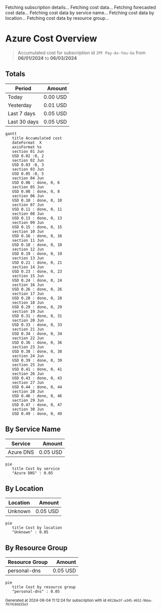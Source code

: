 Fetching subscription details...
Fetching cost data...
Fetching forecasted cost data...
Fetching cost data by service name...
Fetching cost data by location...
Fetching cost data by resource group...
# Azure Cost Overview

> Accumulated cost for subscription id `JPF Pay-As-You-Go` from **06/01/2024** to **06/03/2024**

## Totals

|Period|Amount|
|---|---:|
|Today|0.00 USD|
|Yesterday|0.01 USD|
|Last 7 days|0.05 USD|
|Last 30 days|0.05 USD|

```mermaid
gantt
   title Accumulated cost
   dateFormat  X
   axisFormat %s
   section 01 Jun
   USD 0.02 :0, 2
   section 02 Jun
   USD 0.03 :0, 3
   section 03 Jun
   USD 0.05 :0, 5
   section 04 Jun
   USD 0.06 : done, 0, 6
   section 05 Jun
   USD 0.08 : done, 0, 8
   section 06 Jun
   USD 0.10 : done, 0, 10
   section 07 Jun
   USD 0.11 : done, 0, 11
   section 08 Jun
   USD 0.13 : done, 0, 13
   section 09 Jun
   USD 0.15 : done, 0, 15
   section 10 Jun
   USD 0.16 : done, 0, 16
   section 11 Jun
   USD 0.18 : done, 0, 18
   section 12 Jun
   USD 0.19 : done, 0, 19
   section 13 Jun
   USD 0.21 : done, 0, 21
   section 14 Jun
   USD 0.23 : done, 0, 23
   section 15 Jun
   USD 0.24 : done, 0, 24
   section 16 Jun
   USD 0.26 : done, 0, 26
   section 17 Jun
   USD 0.28 : done, 0, 28
   section 18 Jun
   USD 0.29 : done, 0, 29
   section 19 Jun
   USD 0.31 : done, 0, 31
   section 20 Jun
   USD 0.33 : done, 0, 33
   section 21 Jun
   USD 0.34 : done, 0, 34
   section 22 Jun
   USD 0.36 : done, 0, 36
   section 23 Jun
   USD 0.38 : done, 0, 38
   section 24 Jun
   USD 0.39 : done, 0, 39
   section 25 Jun
   USD 0.41 : done, 0, 41
   section 26 Jun
   USD 0.43 : done, 0, 43
   section 27 Jun
   USD 0.44 : done, 0, 44
   section 28 Jun
   USD 0.46 : done, 0, 46
   section 29 Jun
   USD 0.47 : done, 0, 47
   section 30 Jun
   USD 0.49 : done, 0, 49
```

## By Service Name

|Service|Amount|
|---|---:|
|Azure DNS|0.05 USD|

```mermaid
pie
   title Cost by service
   "Azure DNS" : 0.05
```

## By Location

|Location|Amount|
|---|---:|
|Unknown|0.05 USD|

```mermaid
pie
   title Cost by location
   "Unknown" : 0.05
```

## By Resource Group

|Resource Group|Amount|
|---|---:|
|personal-dns|0.05 USD|

```mermaid
pie
   title Cost by resource group
   "personal-dns" : 0.05
```

<sup>Generated at 2024-06-04 11:12:24 for subscription with id `4913be3f-a345-4652-9bba-767418dd25e3`</sup>

